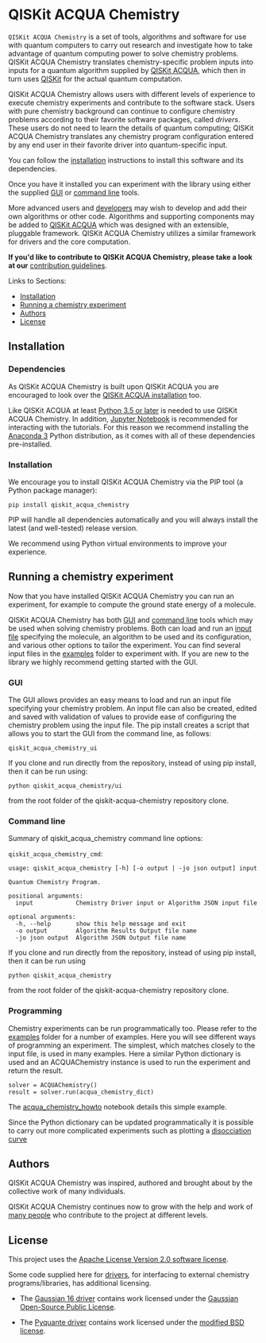 # QISKit ACQUA Chemistry

`QISKit ACQUA Chemistry` is a set of tools, algorithms and software for use with quantum computers
to carry out research and investigate how to take advantage of quantum computing power to solve chemistry
problems. QISKit ACQUA Chemistry translates chemistry-specific problem inputs into inputs for a quantum algorithm
supplied by [QISKit ACQUA](https://github.ibm.com/IBMQuantum/qiskit-acqua), which then in turn uses
[QISKit](https://www.qiskit.org/) for the actual quantum computation. 

QISKit ACQUA Chemistry allows users with different levels of experience to execute chemistry experiments and 
contribute to the software stack.  Users with pure chemistry background can continue to configure chemistry 
problems according to their favorite software packages, called *drivers*.  These users do not need to learn the 
details of quantum computing; QISKit ACQUA Chemistry translates any chemistry program configuration entered by 
any end user in their favorite driver into quantum-specific input.

You can follow the [installation](#installation) instructions to install this software and its dependencies.

Once you have it installed you can experiment with the library using either the supplied [GUI](#gui) or
[command line](#command-line) tools.

More advanced users and [developers](qiskit_acqua_chemistry#developers) may wish to develop and add their own
algorithms or other code. Algorithms and supporting components may be added to
[QISKit ACQUA](https://github.ibm.com/IBMQuantum/qiskit-acqua) which was designed with an extensible, pluggable
framework. QISKit ACQUA Chemistry utilizes a similar framework for drivers and the core computation.

**If you'd like to contribute to QISKit ACQUA Chemistry, please take a look at our**
[contribution guidelines](.github/CONTRIBUTING.rst).

Links to Sections:

* [Installation](#installation)
* [Running a chemistry experiment](#running-a-chemistry-experiment)
* [Authors](#authors-alphabetical)
* [License](#license)

## Installation

### Dependencies

As QISKit ACQUA Chemistry is built upon QISKit ACQUA you are encouraged to look over the 
[QISKit ACQUA installation](https://github.ibm.com/IBMQuantum/qiskit-acqua/blob/master/README.md#installation) too.

Like QISKit ACQUA at least [Python 3.5 or later](https://www.python.org/downloads/) is needed to use
QISKit ACQUA Chemistry.
In addition, [Jupyter Notebook](https://jupyter.readthedocs.io/en/latest/install.html) is recommended
for interacting with the tutorials.
For this reason we recommend installing the [Anaconda 3](https://www.continuum.io/downloads)
Python distribution, as it comes with all of these dependencies pre-installed.

### Installation

We encourage you to install QISKit ACQUA Chemistry via the PIP tool (a Python package manager):

```
pip install qiskit_acqua_chemistry
```

PIP will handle all dependencies automatically and you will always install the latest (and well-tested)
release version.

We recommend using Python virtual environments to improve your experience.

## Running a chemistry experiment

Now that you have installed QISKit ACQUA Chemistry you can run an experiment, for example to compute the ground
state energy of a molecule. 

QISKit ACQUA Chemistry has both [GUI](#gui) and [command line](#command-line) tools which may be used when solving
chemistry problems. Both can load and run an [input file](qiskit_acqua_chemistry#input-file) specifying the molecule, 
an algorithm to be used and its configuration, and various other options to tailor the experiment. You can find several
input files in the [examples](examples) folder to experiment with.
If you are new to the library we highly recommend getting started with the GUI.  

### GUI 

The GUI allows provides an easy means to load and run an input file specifying your chemistry problem. An input file
can also be created, edited and saved with validation of values to provide ease of configuring the chemistry problem
using the input file. The pip install creates a script that allows you to start the GUI from the
command line, as follows:

`qiskit_acqua_chemistry_ui`

If you clone and run directly from the repository, instead of using
pip install, then it can be run using:

`python qiskit_acqua_chemistry/ui`

from the root folder of the qiskit-acqua-chemistry repository clone.

### Command line

Summary of qiskit_acqua_chemistry command line options:

`qiskit_acqua_chemistry_cmd`:
```
usage: qiskit_acqua_chemistry [-h] [-o output | -jo json output] input

Quantum Chemistry Program.

positional arguments:
  input            Chemistry Driver input or Algorithm JSON input file

optional arguments:
  -h, --help       show this help message and exit
  -o output        Algorithm Results Output file name
  -jo json output  Algorithm JSON Output file name
```

If you clone and run directly from the repository, instead of using
pip install, then it can be run using

`python qiskit_acqua_chemistry`

from the root folder of the qiskit-acqua-chemistry repository clone.

### Programming

Chemistry experiments can be run programmatically too. Please refer to the [examples](examples) folder for a number of
examples. Here you will see different ways of programming an experiment. The simplest, which matches closely to the
input file, is used in many examples. Here a similar Python dictionary is used and an ACQUAChemistry instance is used
to run the experiment and return the result.
```
solver = ACQUAChemistry()
result = solver.run(acqua_chemistry_dict)
```
The [acqua_chemistry_howto](https://github.ibm.com/IBMQuantum/qiskit-acqua-chemistry/blob/master/examples/acqua_chemistry_howto.ipynb)
notebook details this simple example. 

Since the Python dictionary can be updated programmatically it is possible to carry out more complicated experiments
such as plotting a [disocciation curve](https://github.ibm.com/IBMQuantum/qiskit-acqua-chemistry/blob/master/examples/lih_uccsd.ipynb)


## Authors

QISKit ACQUA Chemistry was inspired, authored and brought about by the collective work of many individuals.

QISKit ACQUA Chemistry continues now to grow with the help and work of [many people](CONTRIBUTORS.md) who contribute
to the project at different levels.

## License

This project uses the [Apache License Version 2.0 software license](https://www.apache.org/licenses/LICENSE-2.0).

Some code supplied here for [drivers](qiskit_acqua_chemistry/drivers/README.md), for interfacing to external chemistry
programs/libraries, has additional licensing.

* The [Gaussian 16 driver](qiskit_acqua_chemistry/drivers/gaussiand/README.md) contains work licensed under the
[Gaussian Open-Source Public License](qiskit_acqua_chemistry/drivers/gaussiand/gauopen/LICENSE.txt).

* The [Pyquante driver](qiskit_acqua_chemistry/drivers/pyquanted/README.md) contains work licensed under the
[modified BSD license](qiskit_acqua_chemistry/drivers/pyquanted/LICENSE.txt).
